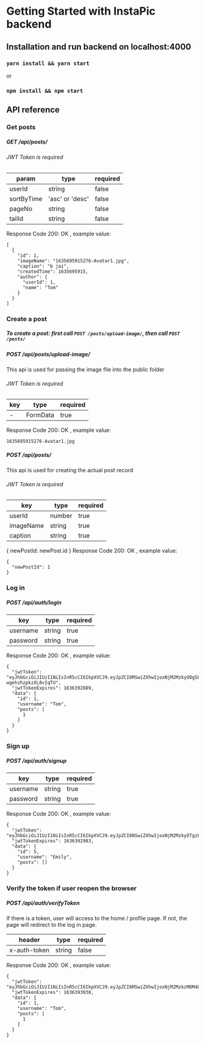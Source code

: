 # Getting Started with InstaPic backend

## Installation and run backend on localhost:4000

### `yarn install && yarn start`

or

### `npm install && npm start`

## API reference

### Get posts

##### GET /api/posts/

###### JWT Token is required

| param      | type            | required |
| ---------- | --------------- | -------- |
| userId     | string          | false    |
| sortByTime | 'asc' or 'desc' | false    |
| pageNo     | string          | false    |
| tailId     | string          | false    |

Response Code 200: OK , example value:

```
[
  {
    "id": 1,
    "imageName": "1635695915276-Avatar1.jpg",
    "caption": "b jai",
    "createdTime": 1635695915,
    "author": {
      "userId": 1,
      "name": "Tom"
    }
  }
]
```

### Create a post

##### To create a post: first call `POST /posts/upload-image/`, then call `POST /posts/`

##### POST /api/posts/upload-image/

This api is used for passing the image file into the public folder

###### JWT Token is required

| key | type     | required |
| --- | -------- | -------- |
| -   | FormData | true     |

Response Code 200: OK , example value:

```
1635695915276-Avatar1.jpg
```

##### POST /api/posts/

This api is used for creating the actual post record

###### JWT Token is required

| key       | type   | required |
| --------- | ------ | -------- |
| userId    | number | true     |
| imageName | string | true     |
| caption   | string | true     |

{ newPostId: newPost.id }
Response Code 200: OK , example value:

```
{
  "newPostId": 1
}
```

### Log in

##### POST /api/auth/login

| key      | type   | required |
| -------- | ------ | -------- |
| username | string | true     |
| password | string | true     |

Response Code 200: OK , example value:

```
{
  "jwtToken": "eyJhbGciOiJIUzI1NiIsInR5cCI6IkpXVCJ9.eyJpZCI6MSwiZXhwIjoxNjM2MzkyODg5LCJpYXQiOjE2MzU3ODgwODl9.z0bMwyNHN3bq1zNUSwbNE3DB-wgehzhzpkzXL8vIqTU",
  "jwtTokenExpires": 1636392889,
  "data": {
    "id": 1,
    "username": "Tom",
    "posts": [
      1
    ]
  }
}
```

### Sign up

##### POST /api/auth/signup

| key      | type   | required |
| -------- | ------ | -------- |
| username | string | true     |
| password | string | true     |

Response Code 200: OK , example value:

```
{
  "jwtToken": "eyJhbGciOiJIUzI1NiIsInR5cCI6IkpXVCJ9.eyJpZCI6NSwiZXhwIjoxNjM2MzkyOTgzLCJpYXQiOjE2MzU3ODgxODN9.paMTba8XSgsKAj0fOYZpCz1xsrIkhzwVrcpxGx32GC8",
  "jwtTokenExpires": 1636392983,
  "data": {
    "id": 5,
    "username": "Emily",
    "posts": []
  }
}
```

### Verify the token if user reopen the browser

##### POST /api/auth/verifyToken

If there is a token, user will access to the home / profile page. If not, the page will redirect to the log in page.

| header       | type   | required |
| ------------ | ------ | -------- |
| x-auth-token | string | false    |

Response Code 200: OK , example value:

```
{
  "jwtToken": "eyJhbGciOiJIUzI1NiIsInR5cCI6IkpXVCJ9.eyJpZCI6MSwiZXhwIjoxNjM2MzkzMDM4LCJpYXQiOjE2MzU3ODgyMzh9.nvw_oPjABx7d6rem1vYd2CCZ6tXSc1jg34SVmjhT5Eo",
  "jwtTokenExpires": 1636393038,
  "data": {
    "id": 1,
    "username": "Tom",
    "posts": [
      1
    ]
  }
}
```
